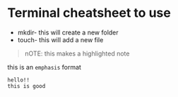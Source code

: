 # Terminal cheatsheet to use

* mkdir- this will create a new folder 
* touch- this will add a new file
> nOTE: this makes a highlighted note 

this is an `emphasis` format

```
hello!!
this is good
```